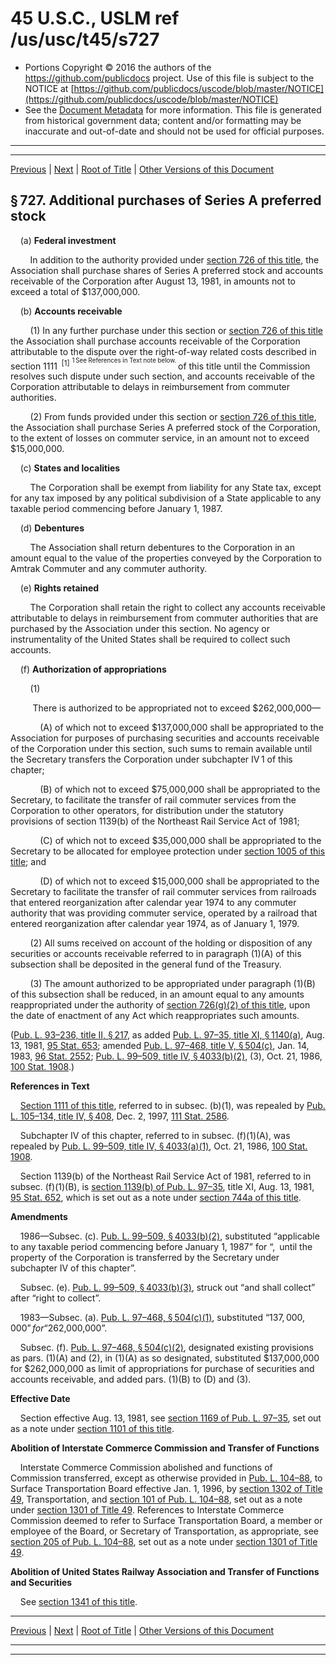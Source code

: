 ---
---

# 45 U.S.C., USLM ref /us/usc/t45/s727

* Portions Copyright © 2016 the authors of the https://github.com/publicdocs project.
  Use of this file is subject to the NOTICE at [https://github.com/publicdocs/uscode/blob/master/NOTICE](https://github.com/publicdocs/uscode/blob/master/NOTICE)
* See the [Document Metadata](././../../../../..//README.md) for more information.
  This file is generated from historical government data; content and/or formatting may be inaccurate and out-of-date and should not be used for official purposes.

----------
----------

[Previous](./../../../../..//us/usc/t45/ch16/schII/m__us_usc_t45_s726.md) | [Next](./../../../../..//us/usc/t45/ch16/schII/m__us_usc_t45_s728.md) | [Root of Title](./../../../../../) | [Other Versions of this Document](https://publicdocs.github.io/go/links?ns=uslm&ref=%2Fus%2Fusc%2Ft45%2Fs727)

## § 727. Additional purchases of Series A preferred stock

    (a) __Federal investment__ 

        In addition to the authority provided under [section 726 of this title][/us/usc/t45/s726], the Association shall purchase shares of Series A preferred stock and accounts receivable of the Corporation after August 13, 1981, in amounts not to exceed a total of $137,000,000.

    (b) __Accounts receivable__ 

        (1) In any further purchase under this section or [section 726 of this title][/us/usc/t45/s726] the Association shall purchase accounts receivable of the Corporation attributable to the dispute over the right-of-way related costs described in section 1111  <sup>\[1\]</sup>  <sup><sup> 1 See References in Text note below. </sup></sup>  of this title until the Commission resolves such dispute under such section, and accounts receivable of the Corporation attributable to delays in reimbursement from commuter authorities.

        (2) From funds provided under this section or [section 726 of this title][/us/usc/t45/s726], the Association shall purchase Series A preferred stock of the Corporation, to the extent of losses on commuter service, in an amount not to exceed $15,000,000.

    (c) __States and localities__ 

        The Corporation shall be exempt from liability for any State tax, except for any tax imposed by any political subdivision of a State applicable to any taxable period commencing before January 1, 1987.

    (d) __Debentures__ 

        The Association shall return debentures to the Corporation in an amount equal to the value of the properties conveyed by the Corporation to Amtrak Commuter and any commuter authority.

    (e) __Rights retained__ 

        The Corporation shall retain the right to collect any accounts receivable attributable to delays in reimbursement from commuter authorities that are purchased by the Association under this section. No agency or instrumentality of the United States shall be required to collect such accounts.

    (f) __Authorization of appropriations__ 

        (1)

         There is authorized to be appropriated not to exceed $262,000,000—

            (A) of which not to exceed $137,000,000 shall be appropriated to the Association for purposes of purchasing securities and accounts receivable of the Corporation under this section, such sums to remain available until the Secretary transfers the Corporation under subchapter IV 1 of this chapter;

            (B) of which not to exceed $75,000,000 shall be appropriated to the Secretary, to facilitate the transfer of rail commuter services from the Corporation to other operators, for distribution under the statutory provisions of section 1139(b) of the Northeast Rail Service Act of 1981;

            (C) of which not to exceed $35,000,000 shall be appropriated to the Secretary to be allocated for employee protection under [section 1005 of this title][/us/usc/t45/s1005]; and

            (D) of which not to exceed $15,000,000 shall be appropriated to the Secretary to facilitate the transfer of rail commuter services from railroads that entered reorganization after calendar year 1974 to any commuter authority that was providing commuter service, operated by a railroad that entered reorganization after calendar year 1974, as of January 1, 1979.

        (2) All sums received on account of the holding or disposition of any securities or accounts receivable referred to in paragraph (1)(A) of this subsection shall be deposited in the general fund of the Treasury.

        (3) The amount authorized to be appropriated under paragraph (1)(B) of this subsection shall be reduced, in an amount equal to any amounts reappropriated under the authority of [section 726(g)(2) of this title][/us/usc/t45/s726/g/2], upon the date of enactment of any Act which reappropriates such amounts.

([Pub. L. 93–236, title II, § 217][/us/pl/93/236/s217], as added [Pub. L. 97–35, title XI, § 1140(a)][/us/pl/97/35/s1140/a], Aug. 13, 1981, [95 Stat. 653][/us/stat/95/653]; amended [Pub. L. 97–468, title V, § 504(c)][/us/pl/97/468/s504/c], Jan. 14, 1983, [96 Stat. 2552][/us/stat/96/2552]; [Pub. L. 99–509, title IV, § 4033(b)(2)][/us/pl/99/509/s4033/b/2], (3), Oct. 21, 1986, [100 Stat. 1908][/us/stat/100/1908].)

 __References in Text__ 

    [Section 1111 of this title][/us/usc/t45/s1111], referred to in subsec. (b)(1), was repealed by [Pub. L. 105–134, title IV, § 408][/us/pl/105/134/s408], Dec. 2, 1997, [111 Stat. 2586][/us/stat/111/2586].

    Subchapter IV of this chapter, referred to in subsec. (f)(1)(A), was repealed by [Pub. L. 99–509, title IV, § 4033(a)(1)][/us/pl/99/509/s4033/a/1], Oct. 21, 1986, [100 Stat. 1908][/us/stat/100/1908].

    Section 1139(b) of the Northeast Rail Service Act of 1981, referred to in subsec. (f)(1)(B), is [section 1139(b) of Pub. L. 97–35][/us/pl/97/35/s1139/b], title XI, Aug. 13, 1981, [95 Stat. 652][/us/stat/95/652], which is set out as a note under [section 744a of this title][/us/usc/t45/s744a].

 __Amendments__ 

    1986—Subsec. (c). [Pub. L. 99–509, § 4033(b)(2)][/us/pl/99/509/s4033/b/2], substituted “applicable to any taxable period commencing before January 1, 1987” for “, until the property of the Corporation is transferred by the Secretary under subchapter IV of this chapter”.

    Subsec. (e). [Pub. L. 99–509, § 4033(b)(3)][/us/pl/99/509/s4033/b/3], struck out “and shall collect” after “right to collect”.

    1983—Subsec. (a). [Pub. L. 97–468, § 504(c)(1)][/us/pl/97/468/s504/c/1], substituted “$137,000,000” for “$262,000,000”.

    Subsec. (f). [Pub. L. 97–468, § 504(c)(2)][/us/pl/97/468/s504/c/2], designated existing provisions as pars. (1)(A) and (2), in (1)(A) as so designated, substituted $137,000,000 for $262,000,000 as limit of appropriations for purchase of securities and accounts receivable, and added pars. (1)(B) to (D) and (3).

 __Effective Date__ 

    Section effective Aug. 13, 1981, see [section 1169 of Pub. L. 97–35][/us/pl/97/35/s1169], set out as a note under [section 1101 of this title][/us/usc/t45/s1101].

 __Abolition of Interstate Commerce Commission and Transfer of Functions__ 

    Interstate Commerce Commission abolished and functions of Commission transferred, except as otherwise provided in [Pub. L. 104–88][/us/pl/104/88], to Surface Transportation Board effective Jan. 1, 1996, by [section 1302 of Title 49][/us/usc/t49/s1302], Transportation, and [section 101 of Pub. L. 104–88][/us/pl/104/88/s101], set out as a note under [section 1301 of Title 49][/us/usc/t49/s1301]. References to Interstate Commerce Commission deemed to refer to Surface Transportation Board, a member or employee of the Board, or Secretary of Transportation, as appropriate, see [section 205 of Pub. L. 104–88][/us/pl/104/88/s205], set out as a note under [section 1301 of Title 49][/us/usc/t49/s1301].

 __Abolition of United States Railway Association and Transfer of Functions and Securities__ 

    See [section 1341 of this title][/us/usc/t45/s1341].

----------

[Previous](./../../../../..//us/usc/t45/ch16/schII/m__us_usc_t45_s726.md) | [Next](./../../../../..//us/usc/t45/ch16/schII/m__us_usc_t45_s728.md) | [Root of Title](./../../../../../) | [Other Versions of this Document](https://publicdocs.github.io/go/links?ns=uslm&ref=%2Fus%2Fusc%2Ft45%2Fs727)

----------
----------

[/us/usc/t45/s726]: https://publicdocs.github.io/go/links?ns=uslm&ref=%2Fus%2Fusc%2Ft45%2Fs726
[/us/usc/t45/s726]: https://publicdocs.github.io/go/links?ns=uslm&ref=%2Fus%2Fusc%2Ft45%2Fs726
[/us/usc/t45/s726]: https://publicdocs.github.io/go/links?ns=uslm&ref=%2Fus%2Fusc%2Ft45%2Fs726
[/us/usc/t45/s1005]: https://publicdocs.github.io/go/links?ns=uslm&ref=%2Fus%2Fusc%2Ft45%2Fs1005
[/us/usc/t45/s726/g/2]: https://publicdocs.github.io/go/links?ns=uslm&ref=%2Fus%2Fusc%2Ft45%2Fs726%2Fg%2F2
[/us/pl/93/236/s217]: https://publicdocs.github.io/go/links?ns=uslm&ref=%2Fus%2Fpl%2F93%2F236%2Fs217
[/us/pl/97/35/s1140/a]: https://publicdocs.github.io/go/links?ns=uslm&ref=%2Fus%2Fpl%2F97%2F35%2Fs1140%2Fa
[/us/stat/95/653]: https://publicdocs.github.io/go/links?ns=uslm&ref=%2Fus%2Fstat%2F95%2F653
[/us/pl/97/468/s504/c]: https://publicdocs.github.io/go/links?ns=uslm&ref=%2Fus%2Fpl%2F97%2F468%2Fs504%2Fc
[/us/stat/96/2552]: https://publicdocs.github.io/go/links?ns=uslm&ref=%2Fus%2Fstat%2F96%2F2552
[/us/pl/99/509/s4033/b/2]: https://publicdocs.github.io/go/links?ns=uslm&ref=%2Fus%2Fpl%2F99%2F509%2Fs4033%2Fb%2F2
[/us/stat/100/1908]: https://publicdocs.github.io/go/links?ns=uslm&ref=%2Fus%2Fstat%2F100%2F1908
[/us/usc/t45/s1111]: https://publicdocs.github.io/go/links?ns=uslm&ref=%2Fus%2Fusc%2Ft45%2Fs1111
[/us/pl/105/134/s408]: https://publicdocs.github.io/go/links?ns=uslm&ref=%2Fus%2Fpl%2F105%2F134%2Fs408
[/us/stat/111/2586]: https://publicdocs.github.io/go/links?ns=uslm&ref=%2Fus%2Fstat%2F111%2F2586
[/us/pl/99/509/s4033/a/1]: https://publicdocs.github.io/go/links?ns=uslm&ref=%2Fus%2Fpl%2F99%2F509%2Fs4033%2Fa%2F1
[/us/stat/100/1908]: https://publicdocs.github.io/go/links?ns=uslm&ref=%2Fus%2Fstat%2F100%2F1908
[/us/pl/97/35/s1139/b]: https://publicdocs.github.io/go/links?ns=uslm&ref=%2Fus%2Fpl%2F97%2F35%2Fs1139%2Fb
[/us/stat/95/652]: https://publicdocs.github.io/go/links?ns=uslm&ref=%2Fus%2Fstat%2F95%2F652
[/us/usc/t45/s744a]: https://publicdocs.github.io/go/links?ns=uslm&ref=%2Fus%2Fusc%2Ft45%2Fs744a
[/us/pl/99/509/s4033/b/2]: https://publicdocs.github.io/go/links?ns=uslm&ref=%2Fus%2Fpl%2F99%2F509%2Fs4033%2Fb%2F2
[/us/pl/99/509/s4033/b/3]: https://publicdocs.github.io/go/links?ns=uslm&ref=%2Fus%2Fpl%2F99%2F509%2Fs4033%2Fb%2F3
[/us/pl/97/468/s504/c/1]: https://publicdocs.github.io/go/links?ns=uslm&ref=%2Fus%2Fpl%2F97%2F468%2Fs504%2Fc%2F1
[/us/pl/97/468/s504/c/2]: https://publicdocs.github.io/go/links?ns=uslm&ref=%2Fus%2Fpl%2F97%2F468%2Fs504%2Fc%2F2
[/us/pl/97/35/s1169]: https://publicdocs.github.io/go/links?ns=uslm&ref=%2Fus%2Fpl%2F97%2F35%2Fs1169
[/us/usc/t45/s1101]: https://publicdocs.github.io/go/links?ns=uslm&ref=%2Fus%2Fusc%2Ft45%2Fs1101
[/us/pl/104/88]: https://publicdocs.github.io/go/links?ns=uslm&ref=%2Fus%2Fpl%2F104%2F88
[/us/usc/t49/s1302]: https://publicdocs.github.io/go/links?ns=uslm&ref=%2Fus%2Fusc%2Ft49%2Fs1302
[/us/pl/104/88/s101]: https://publicdocs.github.io/go/links?ns=uslm&ref=%2Fus%2Fpl%2F104%2F88%2Fs101
[/us/usc/t49/s1301]: https://publicdocs.github.io/go/links?ns=uslm&ref=%2Fus%2Fusc%2Ft49%2Fs1301
[/us/pl/104/88/s205]: https://publicdocs.github.io/go/links?ns=uslm&ref=%2Fus%2Fpl%2F104%2F88%2Fs205
[/us/usc/t49/s1301]: https://publicdocs.github.io/go/links?ns=uslm&ref=%2Fus%2Fusc%2Ft49%2Fs1301
[/us/usc/t45/s1341]: https://publicdocs.github.io/go/links?ns=uslm&ref=%2Fus%2Fusc%2Ft45%2Fs1341


